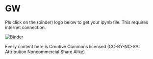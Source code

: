 # GW

Pls click on the (binder) logo below to get your ipynb file. This requires internet connection.

[![Binder](https://mybinder.org/badge_logo.svg)](https://mybinder.org/v2/gh/prabhasyadav/HSE/master?urlpath=/tree/)


Every content here is Creative Commons licensed (CC-BY-NC-SA: Attribution Noncommercial Share Alike)
